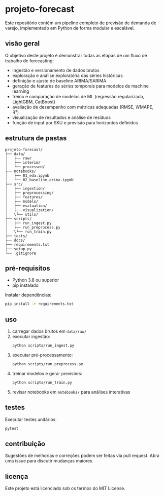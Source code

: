 # projeto-forecast

Este repositório contém um pipeline completo de previsão de demanda de varejo, implementado em Python de forma modular e escalável.

## visão geral

O objetivo deste projeto é demonstrar todas as etapas de um fluxo de trabalho de forecasting:

- ingestão e versionamento de dados brutos  
- exploração e análise exploratória das séries históricas  
- definição e ajuste de baseline ARIMA/SARIMA  
- geração de features de séries temporais para modelos de machine learning  
- treino e comparação de modelos de ML (regressão regularizada, LightGBM, CatBoost)  
- avaliação de desempenho com métricas adequadas (RMSE, WMAPE, R²)  
- visualização de resultados e análise de resíduos  
- função de input por SKU e previsão para horizontes definidos

## estrutura de pastas

```plaintext
projeto-forecast/
├── data/
│   ├── raw/
│   ├── interim/
│   └── processed/
├── notebooks/
│   ├── 01_eda.ipynb
│   └── 02_baseline_arima.ipynb
├── src/
│   ├── ingestion/
│   ├── preprocessing/
│   ├── features/
│   ├── models/
│   ├── evaluation/
│   ├── visualization/
│   \└── utils/
├── scripts/
│   ├── run_ingest.py
│   ├── run_preprocess.py
│   \└── run_train.py
├── tests/
├── docs/
├── requirements.txt
├── setup.py
└── .gitignore
```

## pré-requisitos

- Python 3.8 ou superior  
- pip instalado

Instalar dependências:

```bash
pip install -r requirements.txt
```

## uso

1. carregar dados brutos em `data/raw/`  
2. executar ingestão:
   ```bash
   python scripts/run_ingest.py
   ```  
3. executar pré-processamento:
   ```bash
   python scripts/run_preprocess.py
   ```  
4. treinar modelos e gerar previsões:
   ```bash
   python scripts/run_train.py
   ```  
5. revisar notebooks em `notebooks/` para análises interativas

## testes

Executar testes unitários:

```bash
pytest
```

## contribuição

Sugestões de melhorias e correções podem ser feitas via pull request. Abra uma issue para discutir mudanças maiores.

## licença

Este projeto está licenciado sob os termos do MIT License.
